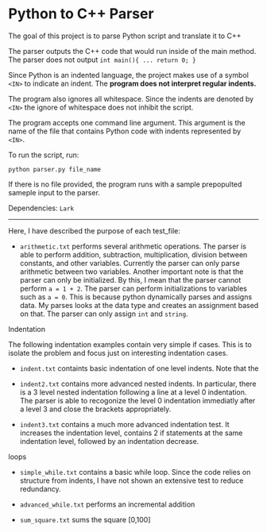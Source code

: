 # Python to C++ Parser

The goal of this project is to parse Python script and translate it to C++

The parser outputs the C++ code that would run inside of the main method. The parser does not output `int main(){ ... return 0; }`

Since Python is an indented language, the project makes use of a symbol `<IN>` to indicate an indent. The **program does not interpret regular indents.**

The program also ignores all whitespace. Since the indents are denoted by `<IN>` the ignore of whitespace does not inhibit the script.

The program accepts one command line argument. This argument is the name of the file that contains Python code with indents represented by `<IN>`.

To run the script, run:

`python parser.py file_name`

If there is no file provided, the program runs with a sample prepopulted sameple input to the parser.

Dependencies: `Lark`

--------

Here, I have described the purpose of each test_file:

-   `arithmetic.txt` performs several arithmetic operations. The parser is able to perform addition, subtraction, multiplication, division between constants, and other variables. Currently the parser can only parse arithmetic between two variables. Another important note is that the parser can only be initialized. By this, I mean that the parser cannot perform `a = 1 + 2`. The parser can perform initializations to variables such as `a = 0`. This is because python dynamically parses and assigns data. My parses looks at the data type and creates an assignment based on that. The parser can only assign `int` and `string`.

Indentation

The following indentation examples contain very simple if cases. This is to isolate the problem and focus just on interesting indentation cases.

-   `indent.txt` containts basic indentation of one level indents. Note that the

-   `indent2.txt` contains more advanced nested indents. In particular, there is a 3 level nested indentation following a line at a level 0 indentation. The parser is able to recogonize the level 0 indentation immediatly after a level 3 and close the brackets appropriately.

-   `indent3.txt` contains a much more advanced indentation test. It increases the indentation level, contains 2 if statements at the same indentation level, followed by an indentation decrease.

loops

-   `simple_while.txt` contains a basic while loop. Since the code relies on structure from indents, I have not shown an extensive test to reduce redundancy.

-   `advanced_while.txt` performs an incremental addition

-   `sum_square.txt` sums the square [0,100]
